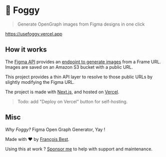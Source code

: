 # 🌁 Foggy

> Generate OpenGraph images from Figma designs in one click

https://usefoggy.vercel.app

## How it works

The [Figma API](https://www.figma.com/developers/api) provides an [endpoint to generate images](https://www.figma.com/developers/api#get-images-endpoint) from a Frame URL.
Images are saved on an Amazon S3 bucket with a public URL.

This project provides a thin API layer to resolve to those public URLs
by slightly modifying the Figma URL.

The project is made with [Next.js](https://nextjs.org/), and hosted on [Vercel](https://vercel.com).

> Todo: add "Deploy on Vercel" button for self-hosting.

## Misc

_Why Foggy?_ Figma Open Graph Generator, Yay !

Made with ❤️ by [François Best](https://francoisbest.com).

Using this at work ? [Sponsor me](https://github.com/sponsors/franky47) to help with support and maintenance.
